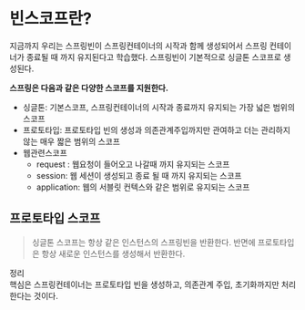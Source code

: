 # 빈스코프란?
지금까지 우리는 스프링빈이 스프링컨테이너의 시작과 함께 생성되어서
스프링 컨테이너가 종료될 때 까지 유지된다고 학습했다.
스프링빈이 기본적으로 싱글톤 스코프로 생성된다.

**스프링은 다음과 같은 다양한 스코프를 지원한다.**
- 싱글톤: 기본스코프, 스프링컨테이너의 시작과 종료까지 유지되는 가장 넓은 범위의 스코프
- 프로토타입: 프로토타입 빈의 생성과 의존관계주입까지만 관여하고 더는 관리하지 않는 매우 짧은 범위의 스코프
- 웹관련스코프
  - request : 웹요청이 들어오고 나갈때 까지 유지되는 스코프
  - session: 웹 세션이 생성되고 종료 될 때 까지 유지되는 스코프
  - application: 웹의 서블릿 컨텍스와 같은 범위로 유지되는 스코프

## 프로토타입 스코프
> 싱글톤 스코프는 항상 같은 인스턴스의 스프링빈을 반환한다. 반면에 프로토타입은 항상 새로운
> 인스턴스를 생성해서 반환한다.

정리</br>
핵심은 스프링컨테이너는 프로토타입 빈을 생성하고, 의존관계 주입, 초기화까지만 처리한다는 것이다.